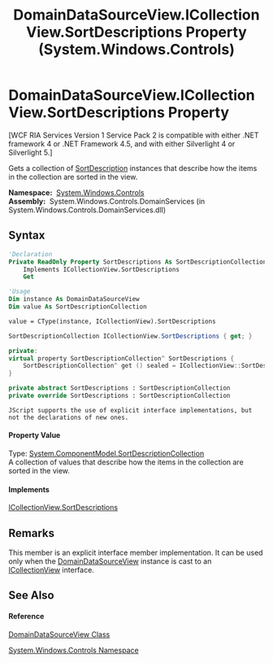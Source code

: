 ﻿---
title: DomainDataSourceView.ICollectionView.SortDescriptions Property  (System.Windows.Controls)
TOCTitle: ICollectionView.SortDescriptions Property
ms:assetid: P:System.Windows.Controls.DomainDataSourceView.System#ComponentModel#ICollectionView#SortDescriptions
ms:mtpsurl: https://msdn.microsoft.com/en-us/library/Ff423239(v=VS.91)
ms:contentKeyID: 28755604
ms.date: 01/27/2012
mtps_version: v=VS.91
f1_keywords:
- System.Windows.Controls.DomainDataSourceView.ICollectionView.SortDescriptions
dev_langs:
- CSharp
- JScript
- VB
- FSharp
- c++
api_location:
- System.Windows.Controls.DomainServices.dll
api_name:
- System.Windows.Controls.DomainDataSourceView.get_SortDescriptions
- System.Windows.Controls.DomainDataSourceView.SortDescriptions
api_type:
- Managed
topic_type:
- apiref
- kbSyntax
product_family_name: VS
ROBOTS: INDEX,FOLLOW
---

# DomainDataSourceView.ICollectionView.SortDescriptions Property

\[WCF RIA Services Version 1 Service Pack 2 is compatible with either .NET framework 4 or .NET Framework 4.5, and with either Silverlight 4 or Silverlight 5.\]

Gets a collection of [SortDescription](https://msdn.microsoft.com/en-us/library/ms644331) instances that describe how the items in the collection are sorted in the view.

**Namespace:**  [System.Windows.Controls](ms590941\(v=vs.91\).md)  
**Assembly:**  System.Windows.Controls.DomainServices (in System.Windows.Controls.DomainServices.dll)

## Syntax

``` vb
'Declaration
Private ReadOnly Property SortDescriptions As SortDescriptionCollection
    Implements ICollectionView.SortDescriptions
    Get
```

``` vb
'Usage
Dim instance As DomainDataSourceView
Dim value As SortDescriptionCollection

value = CType(instance, ICollectionView).SortDescriptions
```

``` csharp
SortDescriptionCollection ICollectionView.SortDescriptions { get; }
```

``` c++
private:
virtual property SortDescriptionCollection^ SortDescriptions {
    SortDescriptionCollection^ get () sealed = ICollectionView::SortDescriptions::get;
}
```

``` fsharp
private abstract SortDescriptions : SortDescriptionCollection
private override SortDescriptions : SortDescriptionCollection
```

``` jscript
JScript supports the use of explicit interface implementations, but not the declarations of new ones.
```

#### Property Value

Type: [System.ComponentModel.SortDescriptionCollection](https://msdn.microsoft.com/en-us/library/ms644332)  
A collection of values that describe how the items in the collection are sorted in the view.  

#### Implements

[ICollectionView.SortDescriptions](https://msdn.microsoft.com/en-us/library/ms662629)  

## Remarks

This member is an explicit interface member implementation. It can be used only when the [DomainDataSourceView](ff422675\(v=vs.91\).md) instance is cast to an [ICollectionView](https://msdn.microsoft.com/en-us/library/ms644316) interface.

## See Also

#### Reference

[DomainDataSourceView Class](ff422675\(v=vs.91\).md)

[System.Windows.Controls Namespace](ms590941\(v=vs.91\).md)

